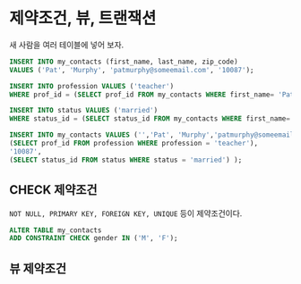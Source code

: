 # 제약조건, 뷰, 트랜잭션

새 사람을 여러 테이블에 넣어 보자.

```sql (EXPECTED)
INSERT INTO my_contacts (first_name, last_name, zip_code)
VALUES ('Pat', 'Murphy', 'patmurphy@someemail.com', '10087');

INSERT INTO profession VALUES ('teacher')
WHERE prof_id = (SELECT prof_id FROM my_contacts WHERE first_name= 'Pat' AND last_name = 'Murphy');

INSERT INTO status VALUES ('married')
WHERE status_id = (SELECT status_id FROM my_contacts WHERE first_name= 'Pat' AND last_name = 'Murphy');
```

```sql (REAL)
INSERT INTO my_contacts VALUES ('','Pat', 'Murphy','patmurphy@someemail.com','X',1978-04-15,
(SELECT prof_id FROM profession WHERE profession = 'teacher'),
'10087',
(SELECT status_id FROM status WHERE status = 'married') );
```

## CHECK 제약조건

`NOT NULL, PRIMARY KEY, FOREIGN KEY, UNIQUE` 등이 제약조건이다.

```SQL
ALTER TABLE my_contacts
ADD CONSTRAINT CHECK gender IN ('M', 'F');
```

## 뷰 제약조건

